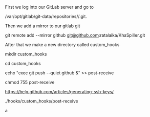 First we log into our GitLab server and go to

/var/opt/gitlab/git-data/repositories/<group>/<project>.git.

Then we add a mirror to our gitlab git

git remote add --mirror github git@github.com:ratalaika/KhaSpiller.git

After that we make a new directory called custom_hooks


mkdir custom_hooks

cd custom_hooks

echo "exec git push --quiet github &" >> post-receive

chmod 755 post-receive

https://help.github.com/articles/generating-ssh-keys/

./hooks/custom_hooks/post-receive

a